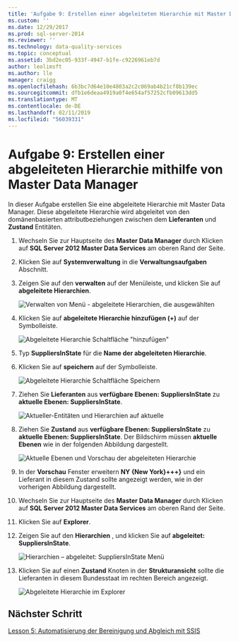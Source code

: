 ```yaml
---
title: 'Aufgabe 9: Erstellen einer abgeleiteten Hierarchie mit Master Data Manager | Microsoft-Dokumentation'
ms.custom: ''
ms.date: 12/29/2017
ms.prod: sql-server-2014
ms.reviewer: ''
ms.technology: data-quality-services
ms.topic: conceptual
ms.assetid: 3bd2ec05-933f-4947-b1fe-c9226961eb7d
author: leolimsft
ms.author: lle
manager: craigg
ms.openlocfilehash: 6b3bc7d64e10e4803a2c2c069ab4b21cf8b139ec
ms.sourcegitcommit: dfb1e6deaa4919a0f4e654af57252cfb09613dd5
ms.translationtype: MT
ms.contentlocale: de-DE
ms.lasthandoff: 02/11/2019
ms.locfileid: "56039331"
---
```

# <a name="task-9-creating-a-derived-hierarchy-using-master-data-manager"></a>Aufgabe 9: Erstellen einer abgeleiteten Hierarchie mithilfe von Master Data Manager
  In dieser Aufgabe erstellen Sie eine abgeleitete Hierarchie mit Master Data Manager. Diese abgeleitete Hierarchie wird abgeleitet von den domänenbasierten attributbeziehungen zwischen dem **Lieferanten** und **Zustand** Entitäten.  
  
1.  Wechseln Sie zur Hauptseite des **Master Data Manager** durch Klicken auf **SQL Server 2012 Master Data Services** am oberen Rand der Seite.  
  
2.  Klicken Sie auf **Systemverwaltung** in die **Verwaltungsaufgaben** Abschnitt.  
  
3.  Zeigen Sie auf den **verwalten** auf der Menüleiste, und klicken Sie auf **abgeleitete Hierarchien**.  
  
     ![Verwalten von Menü - abgeleitete Hierarchien, die ausgewählten](../../2014/tutorials/media/et-creatingaderivedhierarchyusingmdm-01.jpg "verwalten im Menü - abgeleitete Hierarchien ausgewählt")  
  
4.  Klicken Sie auf **abgeleitete Hierarchie hinzufügen (+)** auf der Symbolleiste.  
  
     ![Abgeleitete Hierarchie Schaltfläche "hinzufügen"](../../2014/tutorials/media/et-creatingaderivedhierarchyusingmdm-02.jpg "abgeleitete Hierarchie Schaltfläche \"hinzufügen\"")  
  
5.  Typ **SuppliersInState** für die **Name der abgeleiteten Hierarchie**.  
  
6.  Klicken Sie auf **speichern** auf der Symbolleiste.  
  
     ![Abgeleitete Hierarchie Schaltfläche Speichern](../../2014/tutorials/media/et-creatingaderivedhierarchyusingmdm-03.jpg "abgeleitete Schaltfläche Hierarchie speichern")  
  
7.  Ziehen Sie **Lieferanten** aus **verfügbare Ebenen: SuppliersInState** zu **aktuelle Ebenen: SuppliersInState**.  
  
     ![Aktueller-Entitäten und Hierarchien auf aktuelle](../../2014/tutorials/media/et-creatingaderivedhierarchyusingmdm-04.jpg "aktueller-Entitäten und Hierarchien auf aktuelle")  
  
8.  Ziehen Sie **Zustand** aus **verfügbare Ebenen: SuppliersInState** zu **aktuelle Ebenen: SuppliersInState**. Der Bildschirm müssen **aktuelle Ebenen** wie in der folgenden Abbildung dargestellt.  
  
     ![Aktuelle Ebenen und Vorschau der abgeleiteten Hierarchie](../../2014/tutorials/media/et-creatingaderivedhierarchyusingmdm-05.jpg "aktuelle Ebenen und Vorschau der abgeleiteten Hierarchie")  
  
9. In der **Vorschau** Fenster erweitern **NY {New York}+++}** und ein Lieferant in diesem Zustand sollte angezeigt werden, wie in der vorherigen Abbildung dargestellt.  
  
10. Wechseln Sie zur Hauptseite des **Master Data Manager** durch Klicken auf **SQL Server 2012 Master Data Services** am oberen Rand der Seite.  
  
11. Klicken Sie auf **Explorer**.  
  
12. Zeigen Sie auf den **Hierarchien** , und klicken Sie auf **abgeleitet: SuppliersInState**.  
  
     ![Hierarchien – abgeleitet: SuppliersInState Menü](../../2014/tutorials/media/et-creatingaderivedhierarchyusingmdm-06.jpg "Hierarchien – abgeleitet: SuppliersInState-Menü")  
  
13. Klicken Sie auf einen **Zustand** Knoten in der **Strukturansicht** sollte die Lieferanten in diesem Bundesstaat im rechten Bereich angezeigt.  
  
     ![Abgeleitete Hierarchie im Explorer](../../2014/tutorials/media/et-creatingaderivedhierarchyusingmdm-07.jpg "abgeleitete Hierarchie im Explorer")  
  
## <a name="next-step"></a>Nächster Schritt  
 [Lesson 5: Automatisierung der Bereinigung und Abgleich mit SSIS](../../2014/tutorials/lesson-5-automating-the-cleansing-and-matching-using-ssis.md)  
  
  
